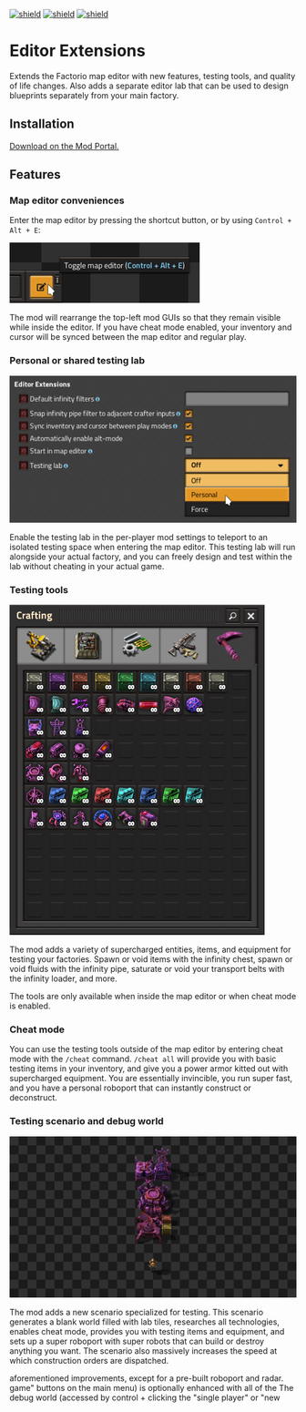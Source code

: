 [![shield](https://img.shields.io/badge/Ko--fi-Donate%20-hotpink?logo=kofi&logoColor=white)](https://ko-fi.com/raiguard)
[![shield](https://img.shields.io/badge/Crowdin-Translate-brightgreen)](https://crowdin.com/project/raiguards-factorio-mods)
[![shield](https://img.shields.io/badge/dynamic/json?color=orange&label=Factorio&query=downloads_count&suffix=%20downloads&url=https%3A%2F%2Fmods.factorio.com%2Fapi%2Fmods%2FEditorExtensions)](https://mods.factorio.com/mod/EditorExtensions)

# Editor Extensions

Extends the Factorio map editor with new features, testing tools, and quality
of life changes. Also adds a separate editor lab that can be used to design
blueprints separately from your main factory.

## Installation

[Download on the Mod Portal.](https://mods.factorio.com/mod/EditorExtensions)

## Features

### Map editor conveniences

Enter the map editor by pressing the shortcut button, or by using `Control +
Alt + E`:

![](screenshots/editor-shortcut.png)

The mod will rearrange the top-left mod GUIs so that they remain visible while
inside the editor. If you have cheat mode enabled, your inventory and cursor
will be synced between the map editor and regular play.

### Personal or shared testing lab

![](screenshots/testing-lab.png)

Enable the testing lab in the per-player mod settings to teleport to an
isolated testing space when entering the map editor. This testing lab will run
alongside your actual factory, and you can freely design and test within the
lab without cheating in your actual game.

### Testing tools

![](screenshots/testing-tools.png)

The mod adds a variety of supercharged entities, items, and equipment for
testing your factories. Spawn or void items with the infinity chest, spawn or
void fluids with the infinity pipe, saturate or void your transport belts with
the infinity loader, and more.

The tools are only available when inside the map editor or when cheat mode is
enabled.

### Cheat mode

You can use the testing tools outside of the map editor by entering cheat mode
with the `/cheat` command. `/cheat all` will provide you with basic testing
items in your inventory, and give you a power armor kitted out with
supercharged equipment. You are essentially invincible, you run super fast, and
you have a personal roboport that can instantly construct or deconstruct.

### Testing scenario and debug world

![](scenarios/testing/image.png)

The mod adds a new scenario specialized for testing. This scenario generates a
blank world filled with lab tiles, researches all technologies, enables cheat
mode, provides you with testing items and equipment, and sets up a super
roboport with super robots that can build or destroy anything you want. The
scenario also massively increases the speed at which construction orders are
dispatched.

aforementioned improvements, except for a pre-built roboport and radar.
game" buttons on the main menu) is optionally enhanced with all of the
The debug world (accessed by control + clicking the "single player" or "new
